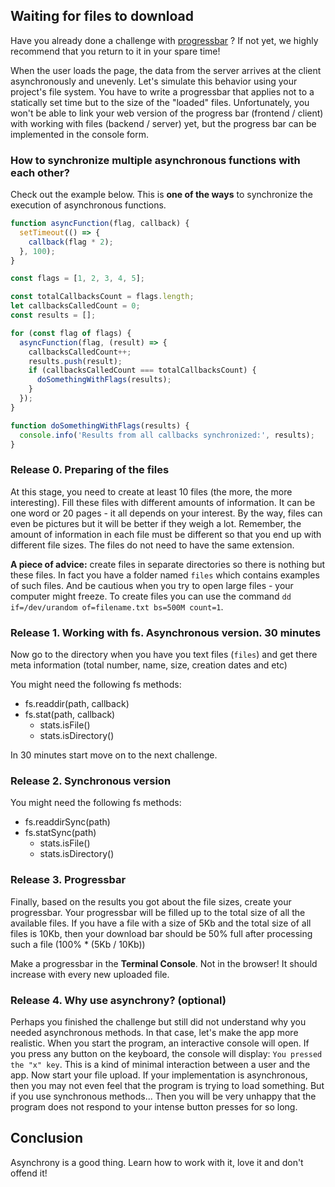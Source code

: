 
## Waiting for files to download

Have you already done a challenge with [progressbar] ? If not yet, we highly recommend that you return to it in your spare time!

When the user loads the page, the data from the server arrives at the client asynchronously and unevenly. Let's simulate this behavior using your project's file system. You have to write a progressbar that applies not to a statically set time but to the size of the "loaded" files. Unfortunately, you won't be able to link your web version of the progress bar (frontend / client) with working with files (backend / server) yet, but the progress bar can be implemented in the console form.


### How to synchronize multiple asynchronous functions with each other?
Check out the example below. This is **one of the ways** to synchronize the execution of asynchronous functions.

```js
function asyncFunction(flag, callback) {
  setTimeout(() => {
    callback(flag * 2);
  }, 100);
}

const flags = [1, 2, 3, 4, 5];

const totalCallbacksCount = flags.length;
let callbacksCalledCount = 0;
const results = [];

for (const flag of flags) {
  asyncFunction(flag, (result) => {
    callbacksCalledCount++;
    results.push(result);
    if (callbacksCalledCount === totalCallbacksCount) {
      doSomethingWithFlags(results);
    }
  });
}

function doSomethingWithFlags(results) {
  console.info('Results from all callbacks synchronized:', results);
}
```

### Release 0. Preparing of the files
At this stage, you need to create at least 10 files (the more, the more interesting). Fill these files with different amounts of information. It can be one word or 20 pages - it all depends on your interest. By the way, files can even be pictures but it will be better if they weigh a lot. Remember, the amount of information in each file must be different so that you end up with different file sizes. The files do not need to have the same extension.

**A piece of advice:** create files in separate directories so there is nothing but these files. In fact you have a folder named `files` which contains examples of such files. And be cautious when you try to open large files - your computer might freeze. To create files you can use the command `dd if=/dev/urandom of=filename.txt bs=500M count=1`.

### Release 1. Working with fs. Asynchronous version. 30 minutes
Now go to the directory when you have you text files (`files`) and get there meta information (total number, name, size, creation dates and etc)

You might need the following fs methods:
- fs.readdir(path, callback)
- fs.stat(path, callback)
  - stats.isFile()
  - stats.isDirectory()

In 30 minutes start move on to the next challenge.

### Release 2. Synchronous version

You might need the following fs methods:
- fs.readdirSync(path)
- fs.statSync(path)
  - stats.isFile()
  - stats.isDirectory()
 
### Release 3. Progressbar

Finally, based on the results you got about the file sizes, create your progressbar. Your progressbar will be filled up to the total size of all the available files. If you have a file with a size of 5Kb and the total size of all files is 10Kb, then your download bar should be 50% full after processing such a file (100% * (5Kb / 10Kb))

Make a progressbar in the **Terminal Console**. Not in the browser! It should increase with every new uploaded file.
### Release 4. Why use asynchrony? (optional)

Perhaps you finished the challenge but still did not understand why you needed asynchronous methods. In that case, let's make the app more realistic. When you start the program, an interactive console will open. If you press any button on the keyboard, the console will display: `You pressed the "x" key`. This is a kind of minimal interaction between a user and the app. Now start your file upload. If your implementation is asynchronous, then you may not even feel that the program is trying to load something. But if you use synchronous methods... Then you will be very unhappy that the program does not respond to your intense button presses for so long.

## Conclusion

Asynchrony is a good thing. Learn how to work with it, love it and don't offend it!

[progressbar]: https://github.com/Elbrus-Bootcamp/extra-algorithm-progressbar
